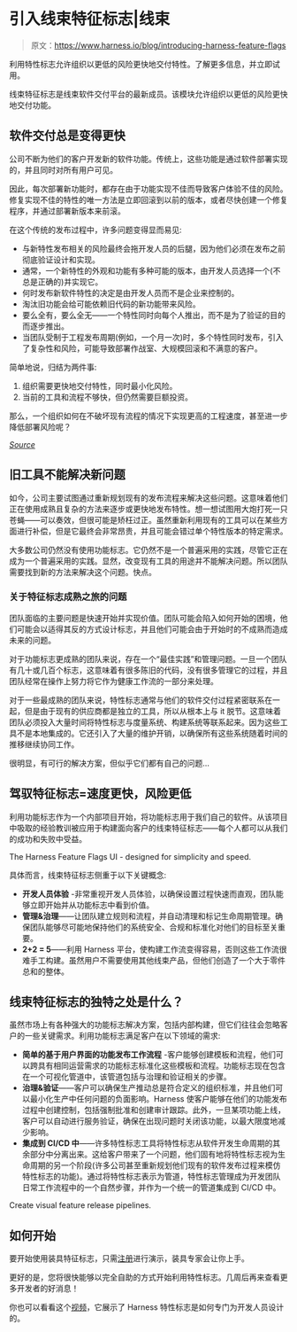 # 引入线束特征标志|线束

> 原文：<https://www.harness.io/blog/introducing-harness-feature-flags>

利用特性标志允许组织以更低的风险更快地交付特性。了解更多信息，并立即试用。

线束特征标志是线束软件交付平台的最新成员。该模块允许组织以更低的风险更快地交付功能。

## 软件交付总是变得更快

公司不断为他们的客户开发新的软件功能。传统上，这些功能是通过软件部署实现的，并且同时对所有用户可见。

因此，每次部署新功能时，都存在由于功能实现不佳而导致客户体验不佳的风险。修复实现不佳的特性的唯一方法是立即回滚到以前的版本，或者尽快创建一个修复程序，并通过部署新版本来前滚。

在这个传统的发布过程中，许多问题变得显而易见:

*   与新特性发布相关的风险最终会拖开发人员的后腿，因为他们必须在发布之前彻底验证设计和实现。
*   通常，一个新特性的外观和功能有多种可能的版本，由开发人员选择一个(不总是正确的)并实现它。
*   何时发布新软件特性的决定是由开发人员而不是企业来控制的。
*   淘汰旧功能会给可能依赖旧代码的新功能带来风险。
*   要么全有，要么全无——一个特性同时向每个人推出，而不是为了验证的目的而逐步推出。
*   当团队受制于工程发布周期(例如，一个月一次)时，多个特性同时发布，引入了复杂性和风险，可能导致部署作战室、大规模回滚和不满意的客户。

简单地说，归结为两件事:

1.  组织需要更快地交付特性，同时最小化风险。
2.  当前的工具和流程不够快，但仍然需要巨额投资。

那么，一个组织如何在不破坏现有流程的情况下实现更高的工程速度，甚至进一步降低部署风险呢？

[*Source*](https://www.prnewswire.com/news-releases/feature-flags-have-gone-mainstream-yet-challenges-remain-reveals-study-from-rollout-and-atlassian-300751151.html)

## 旧工具不能解决新问题

如今，公司主要试图通过重新规划现有的发布流程来解决这些问题。这意味着他们正在使用成熟且复杂的方法来逐步或更快地发布特性。想一想试图用大炮打死一只苍蝇——可以奏效，但很可能是矫枉过正。虽然重新利用现有的工具可以在某些方面进行补偿，但是它最终会非常昂贵，并且可能会错过单个特性版本的特定需求。

大多数公司仍然没有使用功能标志。它仍然不是一个普遍采用的实践，尽管它正在成为一个普遍采用的实践。显然，改变现有工具的用途并不能解决问题。所以团队需要找到新的方法来解决这个问题。快点。

### 关于特征标志成熟之旅的问题

团队面临的主要问题是快速开始并实现价值。团队可能会陷入如何开始的困境，他们可能会以适得其反的方式设计标志，并且他们可能会由于开始时的不成熟而造成未来的问题。

对于功能标志更成熟的团队来说，存在一个“最佳实践”和管理问题。一旦一个团队有几十或几百个标志，这意味着有很多陈旧的代码，没有很多管理它的过程，并且团队经常在操作上努力将它作为健康工作流的一部分来处理。

对于一些最成熟的团队来说，特性标志通常与他们的软件交付过程紧密联系在一起，但是由于现有的供应商都是独立的工具，所以从根本上与 it 脱节。这意味着团队必须投入大量时间将特性标志与度量系统、构建系统等联系起来。因为这些工具不是本地集成的。它还引入了大量的维护开销，以确保所有这些系统随着时间的推移继续协同工作。

很明显，有可行的解决方案，但似乎它们都有自己的问题…

## 驾驭特征标志=速度更快，风险更低

利用功能标志作为一个内部项目开始，将功能标志用于我们自己的软件。从该项目中吸取的经验教训被应用于构建面向客户的线束特征标志——每个人都可以从我们的成功和失败中受益。

The Harness Feature Flags UI - designed for simplicity and speed.

具体而言，线束特征标志侧重于以下关键概念:

*   **开发人员体验** -非常重视开发人员体验，以确保设置过程快速而直观，团队能够立即开始并从功能标志中看到价值。
*   **管理&治理**——让团队建立规则和流程，并自动清理和标记生命周期管理。确保团队能够尽可能地保持他们的系统安全、合规和标准化对他们的目标至关重要。
*   **2+2 = 5**——利用 Harness 平台，使构建工作流变得容易，否则这些工作流很难手工构建。虽然用户不需要使用其他线束产品，但他们创造了一个大于零件总和的整体。

## 线束特征标志的独特之处是什么？

虽然市场上有各种强大的功能标志解决方案，包括内部构建，但它们往往会忽略客户的一些关键需求。利用功能标志满足客户在以下领域的需求:

*   **简单的基于用户界面的功能发布工作流程** -客户能够创建模板和流程，他们可以跨具有相同运营需求的功能标志标准化这些模板和流程。功能标志现在包含在一个可视化管道中，该管道包括与治理和验证相关的步骤。
*   **治理&验证**——客户可以确保生产推动总是符合定义的组织标准，并且他们可以最小化生产中任何问题的负面影响。Harness 使客户能够在他们的功能发布过程中创建控制，包括强制批准和创建审计跟踪。此外，一旦某项功能上线，客户可以自动进行服务验证，确保在出现问题时关闭该功能，以最大限度地减少影响。
*   **集成到 CI/CD 中**——许多特性标志工具将特性标志从软件开发生命周期的其余部分中分离出来。这给客户带来了一个问题，他们固有地将特性标志视为生命周期的另一个阶段(许多公司甚至重新规划他们现有的软件发布过程来模仿特性标志的功能)。通过将特性标志表示为管道，特性标志管理成为开发团队日常工作流程中的一个自然步骤，并作为一个统一的管道集成到 CI/CD 中。

Create visual feature release pipelines.

## 如何开始

要开始使用装具特征标志，只需[注册](https://harness.io/platform/feature-flags/)进行演示，装具专家会让你上手。

更好的是，您将很快能够以完全自助的方式开始利用特性标志。几周后再来查看更多开发者的好消息！

你也可以看看这个[视频](https://harness-1.wistia.com/medias/h6iegycy0a)，它展示了 Harness 特性标志是如何专门为开发人员设计的。